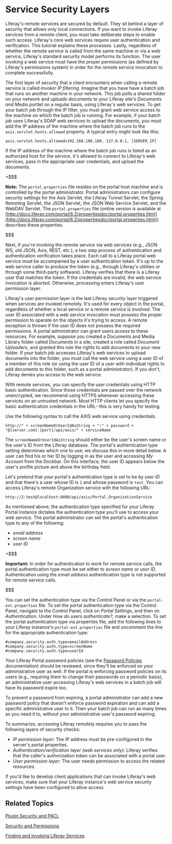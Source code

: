 # Service Security Layers [](id=service-security-layers)

Liferay's remote services are secured by default. They sit behind a layer of
security that allows only local connections. If you want to invoke Liferay
services from a remote client, you must take deliberate steps to enable such
access. Liferay's core web services require user authentication and
verification. This tutorial explains these processes. Lastly, regardless of
whether the remote service is called from the same machine or via a web service,
Liferay's standard security model performs its function. The user invoking a web
service must have the proper permissions (as defined by Liferay's permissions
system) in order for the remote service invocation to complete successfully. 

The first layer of security that a client encounters when calling a remote
service is called *invoker IP filtering*. Imagine that you have have a batch job
that runs on another machine in your network. This job polls a shared folder on
your network and uploads documents to your Liferay site's *Documents and Media*
portlet on a regular basis, using Liferay's web services. To get your batch job
through the IP filter, you must grant web service access to the machine on which
the batch job is running. For example, if your batch job uses Liferay's SOAP web
services to upload the documents, you must add the IP address of the machine
where the batch job runs to the `axis.servlet.hosts.allowed` property. A typical
entry might look like this:

    axis.servlet.hosts.allowed=192.168.100.100, 127.0.0.1, [SERVER_IP]

If the IP address of the machine where the batch job runs is listed as an
authorized host for the service, it's allowed to connect to Liferay's web
services, pass in the appropriate user credentials, and upload the documents. 

+$$$

**Note:** The `portal.properties` file resides on the portal host machine and is
controlled by the portal administrator. Portal administrators can configure
security settings for the Axis Servlet, the Liferay Tunnel Servlet, the Spring
Remoting Servlet, the JSON Servlet, the JSON Web Service Servlet, and the WebDAV
Servlet. The `portal.properties` file (online version is available at
[http://docs.liferay.com/portal/6.2/propertiesdoc/portal.properties.html](http://docs.liferay.com/portal/6.2/propertiesdoc/portal.properties.html))
describes these properties. 

$$$

Next, if you're invoking the remote service via web services (e.g., JSON WS, old
JSON, Axis, REST, etc.), a two step process of authentication and authentication
verification takes place. Each call to a Liferay portal web service must be
accompanied by a user authentication token. It's up to the web service caller to
produce the token (e.g., through Liferay's utilities or through some third-party
software). Liferay verifies that there is a Liferay user that matches the token.
If the credentials are invalid, the web service invocation is aborted.
Otherwise, processing enters Liferay's user permission layer. 

Liferay's user permission layer is the last Liferay security layer triggered
when services are invoked remotely. It's used for every object in the portal,
regardless of whether a local service or a remote service is involved. The user
ID associated with a web service invocation must possess the proper permission
to operate on the objects it's trying to access. A remote exception is thrown if
the user ID does not possess the required permissions. A portal administrator
can grant users access to these resources. For example, suppose you created a
Documents and Media Library folder called *Documents* in a site, created a role
called *Document Uploaders*, and granted this role the rights to add documents
to your new folder. If your batch job accesses Liferay's web services to upload
documents into the folder, you must call the web service using a user ID of a
member of this role (or using the user ID of a user with individual rights to
add documents to this folder, such as a portal administrator). If you don't,
Liferay denies you access to the web service. 

With remote services, you can specify the user credentials using HTTP basic
authentication. Since those credentials are passed over the network unencrypted,
we recommend using HTTPS whenever accessing these services on an untrusted
network. Most HTTP clients let you specify the basic authentication credentials
in the URL--this is very handy for testing.

Use the following syntax to call the AXIS web service using credentials.

    http://" + screenNameOrUserIdAsString + ":" + password + "@[server.com]:[port]/api/axis/" + serviceName

The `screenNameOrUserIdAsString` should either be the user's screen name or the
user's ID from the Liferay database. The portal's authentication type setting
determines which one to use; we discuss this in more detail below. A user can
find his or her ID by logging in as the user and accessing *My Account* from the
Dockbar. On this interface, the user ID appears below the user's profile picture
and above the birthday field.

Let's pretend that your portal's authentication type is set to be by *user ID*
and that there's a user whose ID is `2` and whose password is `test`. You can
access Liferay's remote Organization service with the following URL: 

    http://2:test@localhost:8080/api/axis/Portal_OrganizationService

As mentioned above, the authentication type specified for your Liferay Portal
instance dictates the authentication type you'll use to access your web service.
The portal administrator can set the portal's authentication type to any of the
following: 

- *email address*
- *screen name*
- *user ID*

+$$$

**Important:** In order for authentication to work for remote service calls, the
portal authentication type must be set either to *screen name* or *user ID*.
Authentication using the *email address* authentication type is not supported
for remote service calls. 

$$$

You can set the authentication type via the Control Panel or via the
`portal-ext.properties` file. To set the portal authentication type via the
Control Panel, navigate to the Control Panel, click on *Portal Settings*, and
then on *Authentication*. Under *How do users authenticate?*, make a selection.
To set the portal authentication type via properties file, add the following
lines to your Liferay instance's `portal-ext.properties` file and uncomment the
line for the appropriate authentication type:

    #company.security.auth.type=emailAddress
    #company.security.auth.type=screenName
    #company.security.auth.type=userId

Your Liferay Portal password policies (see the
[Password Policies](https://dev.liferay.com/discover/portal/-/knowledge_base/6-2/roles-and-permissions#password-policies)
documentation) should be reviewed, since they'll be enforced on your
administrative user as well. If the portal is enforcing password policies on its
users (e.g., requiring them to change their passwords on a periodic basis), an
administrative user accessing Liferay's web services in a batch job will have
its password expire too.

To prevent a password from expiring, a portal administrator can add a new
password policy that doesn't enforce password expiration and can add a specific
administrative user to it. Then your batch job can run as many times as you need
it to, without your administrative user's password expiring. 

To summarize, accessing Liferay remotely requires you to pass the following
layers of security checks:

- *IP permission layer*: The IP address must be pre-configured in the server's
  portal properties. 
- *Authentication/verification layer (web services only)*: Liferay verifies that
  the caller's authorization token can be associated with a portal user.  
- *User permission layer*: The user needs permission to access the related
  resources. 

If you'd like to develop client applications that can invoke Liferay's web
services, make sure that your Liferay instance's web service security settings
have been configured to allow access.

## Related Topics

[Plugin Security and PACL](develop/tutorials/-/knowledge_base/6-2/plugin-security-and-pacl)

[Security and Permissions](develop/tutorials/-/knowledge_base/6-2/security-and-permissions)

[Finding and Invoking Liferay Services](develop/tutorials/-/knowledge_base/6-2/finding-and-invoking-liferay-services)

